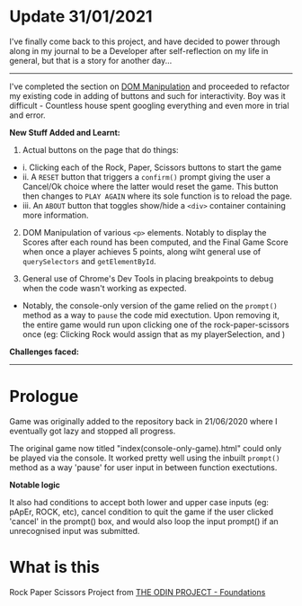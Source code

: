 # Update 31/01/2021

I've finally come back to this project, and have decided to power through along in my journal to be a Developer after self-reflection on my life in general, but that is a story for another day...

---

I've completed the section on [DOM Manipulation](https://www.theodinproject.com/lessons/dom-manipulation) and proceeded to refactor my existing code in adding of buttons and such for interactivity. Boy was it difficult - Countless house spent googling everything and even more in trial and error. 

**New Stuff Added and Learnt:**

1. Actual buttons on the page that do things: 
* i. Clicking each of the Rock, Paper, Scissors buttons to start the game
* ii. A `RESET` button that triggers a `confirm()` prompt giving the user a Cancel/Ok choice where the latter would reset the game. This button then changes to `PLAY AGAIN` where its sole function is to reload the page. 
* iii. An `ABOUT` button that toggles show/hide a `<div>` container containing more information.

2. DOM Manipulation of various `<p>` elements. Notably to display the Scores after each round has been computed, and the Final Game Score when once a player achieves 5 points, along wiht general use of `querySelectors` and `getElementById`.

3. General use of Chrome's Dev Tools in placing breakpoints to debug when the code wasn't working as expected. 
* Notably, the console-only version of the game relied on the `prompt()` method as a way to `pause` the code mid exectution. Upon removing it, the entire game would run upon clicking one of the rock-paper-scissors once (eg: Clicking Rock would assign that as my playerSelection, and )



**Challenges faced:**






---

# Prologue

Game was originally added to the repository back in 21/06/2020 where I eventually got lazy and stopped all progress.

The original game now titled "index(console-only-game).html" could only be played via the console.  It worked pretty well using the inbuilt `prompt()` method as a way 'pause' for user input in between function exectutions. 

**Notable logic**

It also had conditions to accept both lower and upper case inputs (eg: pApEr, ROCK, etc), cancel condition to quit the game if the user clicked 'cancel' in the prompt() box, and would also loop the input prompt() if an unrecognised input was submitted.


# What is this

Rock Paper Scissors Project from [THE ODIN PROJECT - Foundations](https://www.theodinproject.com/courses/foundations)